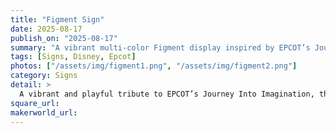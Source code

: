 ```yaml
---
title: "Figment Sign"
date: 2025-08-17
publish_on: "2025-08-17"
summary: "A vibrant multi-color Figment display inspired by EPCOT’s Journey Into Imagination — featuring the classic “One little spark…” quote brought to life as a cheerful 3D décor piece for Disney fans and creative spaces."
tags: [Signs, Disney, Epcot]
photos: ["/assets/img/figment1.png", "/assets/img/figment2.png"]
category: Signs
detail: >
  A vibrant and playful tribute to EPCOT’s Journey Into Imagination, this 3D-printed Figment display brings the beloved purple dragon to life through layered color and dimensional typography. Featuring the iconic “One little spark…” lyric, it’s designed to brighten creative spaces, kids’ rooms, home offices, or Disney-themed collections with joyful retro energy. A piece for dreamers, makers, and lifelong EPCOT fans.
square_url:
makerworld_url:
---
```

